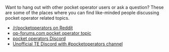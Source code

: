 Want to hang out with other pocket operator users or ask a question? These are some of the places where you can find like-minded people discussing pocket operator related topics.

* [/r/pocketoperators on Reddit](https://reddit.com/r/pocketoperators)
* [op-forums.com pocket operator topic](https://op-forums.com/c/pocket-operators/)
* [pocket operators Discord](https://discord.com/invite/QJAgUS4)
* [Unofficial TE Discord with #pocketoperators channel](https://discord.com/invite/BV4FQBJ)

